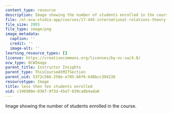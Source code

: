```yaml
---
content_type: resource
description: Image showing the number of students enrolled in the course.
file: /ol-ocw-studio-app/courses/17-445-international-relations-theory-in-the-cyber-age-fall-2015/c346900e036f9f3d45e7639ca8b4ada0_ocwimage.2016-06-08.8464964311
file_size: 2955
file_type: image/png
image_metadata:
  caption: ''
  credit: ''
  image-alt: ''
learning_resource_types: []
license: https://creativecommons.org/licenses/by-nc-sa/4.0/
ocw_type: OCWImage
parent_title: Instructor Insights
parent_type: ThisCourseAtMITSection
parent_uid: 53f2c566-250e-e705-b6f6-b48bcc394238
resourcetype: Image
title: less then ten students enrolled
uid: c346900e-036f-9f3d-45e7-639ca8b4ada0
---
```

Image showing the number of students enrolled in the course.